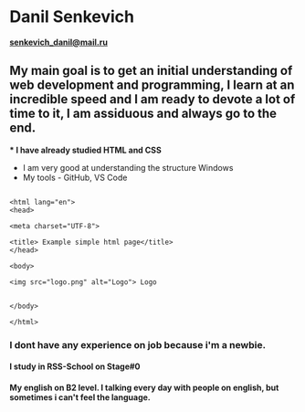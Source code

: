 # Danil Senkevich
**senkevich_danil@mail.ru**
## My main goal is to get an initial understanding of web development and programming, I learn at an incredible speed and I am ready to devote a lot of time to it, I am assiduous and always go to the end.
__* I have already studied HTML and CSS__
* I am very good at understanding the structure Windows
* My tools - GitHub, VS Code
``` <!DOCTYPE html>

<html lang="en">
<head>

<meta charset="UTF-8">

<title> Example simple html page</title>
</head>

<body>

<img src="logo.png" alt="Logo"> Logo 


</body>

</html>
```
### I dont have any experience on job because i'm a newbie.
#### I study in RSS-School on Stage#0 
#### My english on B2 level. I talking every day with people on english, but sometimes i can't feel the language.